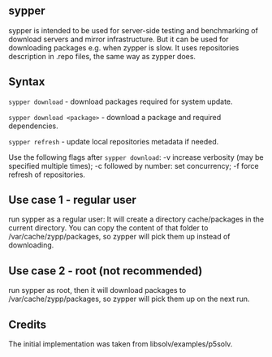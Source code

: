 sypper
-------------------------------------

sypper is intended to be used for server-side testing and benchmarking of download servers and mirror infrastructure.
But it can be used for downloading packages e.g. when zypper is slow.
It uses repositories description in .repo files, the same way as zypper does.

## Syntax

`sypper download` - download packages required for system update.

`sypper download <package>` - download a package and required dependencies.

`sypper refresh` - update local repositories metadata if needed.

Use the following flags after `sypper download`:
-v increase verbosity (may be specified multiple times);
-c followed by number: set concurrency;
-f force refresh of repositories.

## Use case 1 - regular user

run sypper as a regular user: It will create a directory cache/packages in the current directory.
You can copy the content of that folder to /var/cache/zypp/packages, so zypper will pick them up instead of downloading.

## Use case 2 - root (not recommended)

run sypper as root, then it will download packages to /var/cache/zypp/packages, so zypper will pick them up on the next run.

## Credits

The initial implementation was taken from libsolv/examples/p5solv.

